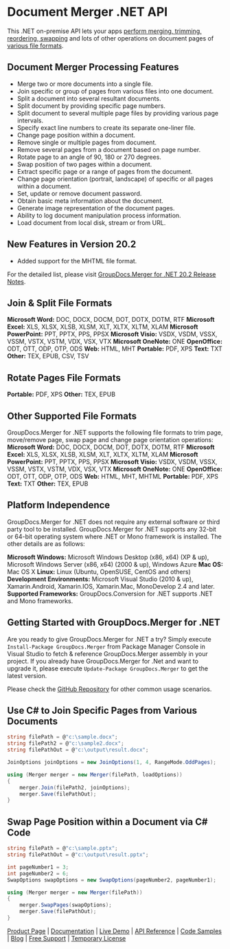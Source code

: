 # Document Merger .NET API

This .NET on-premise API lets your apps [perform merging, trimming, reordering, swapping](https://products.groupdocs.com/merger/net) and lots of other operations on document pages of [various file formats](https://docs.groupdocs.com/display/mergernet/Supported+Document+Types).

## Document Merger Processing Features

- Merge two or more documents into a single file.
- Join specific or group of pages from various files into one document.
- Split a document into several resultant documents.
- Split document by providing specific page numbers.
- Split document to several multiple page files by providing various page intervals.
- Specify exact line numbers to create its separate one-liner file.
- Change page position within a document.
- Remove single or multiple pages from document.
- Remove several pages from a document based on page number.
- Rotate page to an angle of 90, 180 or 270 degrees.
- Swap position of two pages within a document.
- Extract specific page or a range of pages from the document.
- Change page orientation (portrait, landscape) of specific or all pages within a document.
- Set, update or remove document password.
- Obtain basic meta information about the document.
- Generate image representation of the document pages.
- Ability to log document manipulation process information.
- Load document from local disk, stream or from URL.

## New Features in Version 20.2

- Added support for the MHTML file format.

For the detailed list, please visit [GroupDocs.Merger for .NET 20.2 Release Notes](https://docs.groupdocs.com/display/mergernet/GroupDocs.Merger+for+.NET+20.2+Release+Notes).

## Join & Split File Formats

**Microsoft Word:** DOC, DOCX, DOCM, DOT, DOTX, DOTM, RTF
**Microsoft Excel:** XLS, XLSX, XLSB, XLSM, XLT, XLTX, XLTM, XLAM
**Microsoft PowerPoint:** PPT, PPTX, PPS, PPSX
**Microsoft Visio:** VSDX, VSDM, VSSX, VSSM, VSTX, VSTM, VDX, VSX, VTX
**Microsoft OneNote:** ONE
**OpenOffice:** ODT, OTT, ODP, OTP, ODS
**Web:** HTML, MHT
**Portable:** PDF, XPS
**Text:** TXT
**Other:** TEX, EPUB, CSV, TSV

## Rotate Pages File Formats

**Portable:** PDF, XPS
**Other:** TEX, EPUB

## Other Supported File Formats

GroupDocs.Merger for .NET supports the following file formats to trim page, move/remove page, swap page and change page orientation operations:
**Microsoft Word:** DOC, DOCX, DOCM, DOT, DOTX, DOTM, RTF
**Microsoft Excel:** XLS, XLSX, XLSB, XLSM, XLT, XLTX, XLTM, XLAM
**Microsoft PowerPoint:** PPT, PPTX, PPS, PPSX
**Microsoft Visio:** VSDX, VSDM, VSSX, VSSM, VSTX, VSTM, VDX, VSX, VTX
**Microsoft OneNote:** ONE
**OpenOffice:** ODT, OTT, ODP, OTP, ODS
**Web:** HTML, MHT, MHTML
**Portable:** PDF, XPS
**Text:** TXT
**Other:** TEX, EPUB

## Platform Independence

GroupDocs.Merger for .NET does not require any external software or third party tool to be installed. GroupDocs.Merger for .NET supports any 32-bit or 64-bit operating system where .NET or Mono framework is installed. The other details are as follows:

**Microsoft Windows:** Microsoft Windows Desktop (x86, x64) (XP & up), Microsoft Windows Server (x86, x64) (2000 & up), Windows Azure
**Mac OS:** Mac OS X
**Linux:** Linux (Ubuntu, OpenSUSE, CentOS and others)
**Development Environments:** Microsoft Visual Studio (2010 & up), Xamarin.Android, Xamarin.IOS, Xamarin.Mac, MonoDevelop 2.4 and later.
**Supported Frameworks:** GroupDocs.Conversion for .NET  supports .NET and Mono frameworks.

## Getting Started with GroupDocs.Merger for .NET

Are you ready to give GroupDocs.Merger for .NET a try? Simply execute `Install-Package GroupDocs.Merger` from Package Manager Console in Visual Studio to fetch & reference GroupDocs.Merger assembly in your project. If you already have GroupDocs.Merger for .Net and want to upgrade it, please execute `Update-Package GroupDocs.Merger` to get the latest version.

Please check the [GitHub Repository](https://github.com/groupdocs-merger/GroupDocs.Merger-for-.NET) for other common usage scenarios.

## Use C# to Join Specific Pages from Various Documents

```csharp
string filePath = @"c:\sample.docx";
string filePath2 = @"c:\sample2.docx";
string filePathOut = @"c:\output\result.docx";

JoinOptions joinOptions = new JoinOptions(1, 4, RangeMode.OddPages);

using (Merger merger = new Merger(filePath, loadOptions))
{
    merger.Join(filePath2, joinOptions);
    merger.Save(filePathOut);
}
```

## Swap Page Position within a Document via C# Code

```csharp
string filePath = @"c:\sample.pptx";
string filePathOut = @"c:\output\result.pptx";

int pageNumber1 = 3;
int pageNumber2 = 6;
SwapOptions swapOptions = new SwapOptions(pageNumber2, pageNumber1);

using (Merger merger = new Merger(filePath))
{
    merger.SwapPages(swapOptions);
    merger.Save(filePathOut);
}
```

[Product Page](https://products.groupdocs.com/merger/net) | [Documentation](https://docs.groupdocs.com/display/mergernet/Home) | [Live Demo](https://products.groupdocs.app/assembly/family) | [API Reference](https://apireference.groupdocs.com/net/merger) | [Code Samples](https://github.com/groupdocs-merger/GroupDocs.Merger-for-.NET) | [Blog](https://blog.groupdocs.com/category/merger/) | [Free Support](https://forum.groupdocs.com/c/merger) | [Temporary License](https://purchase.groupdocs.com/temporary-license)
